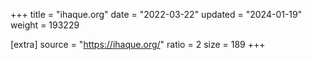 +++
title = "ihaque.org"
date = "2022-03-22"
updated = "2024-01-19"
weight = 193229

[extra]
source = "https://ihaque.org/"
ratio = 2
size = 189
+++
